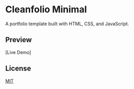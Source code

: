 # Cleanfolio Minimal

A portfolio template built with HTML, CSS, and JavaScript.

## Preview

[Live Demo]

## License

[MIT](https://choosealicense.com/licenses/mit/)
